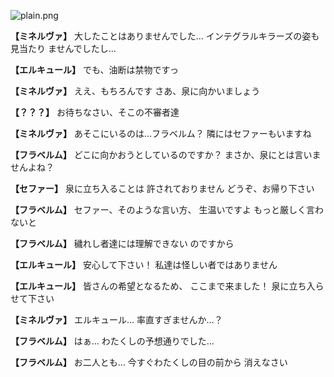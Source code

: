 
![plain.png](../images/backgrounds/plain.png)

**【ミネルヴァ】**
大したことはありませんでした…
インテグラルキラーズの姿も見当たり
ませんでしたし…

**【エルキュール】**
でも、油断は禁物ですっ

**【ミネルヴァ】**
ええ、もちろんです
さあ、泉に向かいましょう

**【？？？】**
お待ちなさい、そこの不審者達

**【ミネルヴァ】**
あそこにいるのは…フラベルム？
隣にはセファーもいますね

**【フラベルム】**
どこに向かおうとしているのですか？
まさか、泉にとは言いませんよね？

**【セファー】**
泉に立ち入ることは
許されておりません
どうぞ、お帰り下さい

**【フラベルム】**
セファー、そのような言い方、
生温いですよ
もっと厳しく言わないと

**【フラベルム】**
穢れし者達には理解できない
のですから

**【エルキュール】**
安心して下さい！
私達は怪しい者ではありません

**【エルキュール】**
皆さんの希望となるため、
ここまで来ました！
泉に立ち入らせて下さい

**【ミネルヴァ】**
エルキュール…
率直すぎませんか…？

**【フラベルム】**
はぁ…
わたくしの予想通りでした…

**【フラベルム】**
お二人とも…
今すぐわたくしの目の前から
消えなさい